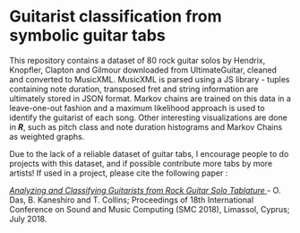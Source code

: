 <h1>Guitarist classification from symbolic guitar tabs</h1>

<p>
This repository contains a dataset of 80 rock guitar solos by Hendrix, Knopfler, Clapton and Gilmour downloaded from UltimateGuitar, cleaned and converted to MusicXML. MusicXML is parsed using a JS library - tuples containing note duration, transposed fret and string information are ultimately stored in JSON format. Markov chains are trained on this data in a leave-one-out fashion and a maximum likelihood approach is used to identify the guitarist of each song. Other interesting visualizations are done in <b><i>R</b></i>, such as pitch class and note duration histograms and Markov Chains as weighted graphs.
</p>
<p>Due to the lack of a reliable dataset of guitar tabs, I encourage people to do projects with this dataset, and if possible contribute more tabs by more artists! If used in a project, please cite the following paper :

<a href = "https://ccrma.stanford.edu/~orchi/Documents/smc-2018.pdf"> <i>Analyzing and Classifying Guitarists from Rock Guitar Solo Tablature</i> </a> - O. Das, B. Kaneshiro and T. Collins; Proceedings of 18th International Conference on Sound and Music Computing (SMC 2018), Limassol, Cyprus; July 2018.</a>

</p>


